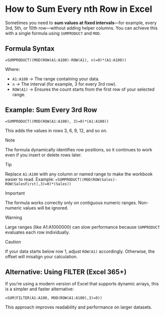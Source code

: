 # How to Sum Every nth Row in Excel

Sometimes you need to **sum values at fixed intervals**—for example, every 3rd, 5th, or 10th row—without adding helper columns. You can achieve this with a single formula using `SUMPRODUCT` and `MOD`.

## Formula Syntax

```excel
=SUMPRODUCT((MOD(ROW(A1:A100)-ROW(A1), n)=0)*(A1:A100))
```

Where:

* `A1:A100` → The range containing your data.
* `n` → The interval (for example, 3 for every 3rd row).
* `ROW(A1)` → Ensures the count starts from the first row of your selected range.

## Example: Sum Every 3rd Row

```excel
=SUMPRODUCT((MOD(ROW(A1:A100), 3)=0)*(A1:A100))
```

This adds the values in rows 3, 6, 9, 12, and so on.

> [!NOTE]
> The formula dynamically identifies row positions, so it continues to work even if you insert or delete rows later.

> [!TIP]
> Replace `A1:A100` with any column or named range to make the workbook easier to read.
> Example:
> `=SUMPRODUCT((MOD(ROW(Sales)-ROW(SalesFirst),3)=0)*(Sales))`

> [!IMPORTANT]
> The formula works correctly only on contiguous numeric ranges. Non-numeric values will be ignored.

> [!WARNING]
> Large ranges (like A1:A1000000) can slow performance because `SUMPRODUCT` evaluates each row individually.

> [!CAUTION]
> If your data starts below row 1, adjust `ROW(A1)` accordingly. Otherwise, the offset will misalign your calculation.

## Alternative: Using FILTER (Excel 365+)

If you’re using a modern version of Excel that supports dynamic arrays, this is a simpler and faster alternative:

```excel
=SUM(FILTER(A1:A100, MOD(ROW(A1:A100),3)=0))
```

This approach improves readability and performance on larger datasets.
